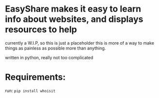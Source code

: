 # EasyShare makes it easy to learn info about websites, and displays resources to help
currently a W.I.P, so this is just a placeholder
this is more of a way to make things as painless as possible more than anything.

written in python, really not too complicated

# Requirements:
run:
``pip install whoisit ``
